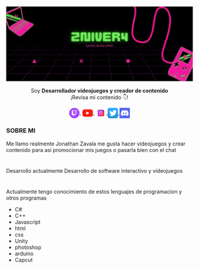 ![github-profile](./docs/img/sobre%20mi.jpg)

<p align="center">Soy <strong>Desarrollador videojuegos y creador de contenido</strong> <br />¡Revisa mi contenido 👇!</p>
<p align="center">
   <a href="https://www.twitch.tv/zniver4" target="blank" style='margin-right:4px'>
    <img align="center" src="./docs/img/twitch.png" alt="zniver4" height="28px" width="28px" />
  </a>
   <a href="https://www.youtube.com/@zniver4" target="blank" style='margin-right:4px'>
    <img align="center" src="./docs/img/youtube.png" alt="zniver4" height="28px" width="28px" />
  </a>
  <a href="https://instagram.com/Zniver4" target="blank">
    <img align="center" src="./docs/img/insta.png" alt="zniver4" height="28px" width="28px" />
  </a>
  <a href="https://twitter.com/zniver4" target="blank">
    <img align="center" src="./docs/img/twitter.png" alt="zniver4" height="28px" width="28px" />
  </a>
   <a href="https://discord.gg/Vf7SfRcMVj" target="blank">
    <img align="center" src="./docs/img/discord.png" alt="zniver4" height="28px" width="28px" />
  </a>
</p>

### SOBRE MI
Me llamo realmente Jonathan Zavala me gusta hacer videojuegos y crear contenido para asi promocionar mis juegos o pasarla bien con el chat 


#


Desarrollo actualmente Desarrollo de software interactivo y videojuegos


#

Actualmente tengo conocimiento de estos lenguajes de programacion y otros programas 

- C#
- C++
- Javascript
- html 
- css 
- Unity
- photoshop
- arduino 
- Capcut 
